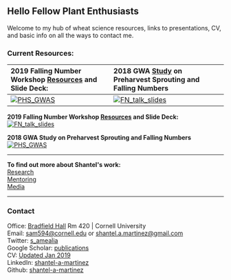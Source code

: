 ## Hello Fellow Plant Enthusiasts

Welcome to my hub of wheat science resources, links to presentations, CV, and basic info on all the ways to contact me.  

### Current Resources: 

|**2019 Falling Number Workshop [Resources](https://github.com/shantel-martinez/FNWorkshop2019/blob/master/README.md) and Slide Deck:** |**2018 GWA [Study](https://www.frontiersin.org/articles/10.3389/fpls.2018.00141/full) on Preharvest Sprouting and Falling Numbers** |  
|:---|:---|  
|[![PHS_GWAS](https://www.frontiersin.org/files/Articles/325955/fpls-09-00141-HTML/image_m/fpls-09-00141-g005.jpg)](https://www.frontiersin.org/articles/10.3389/fpls.2018.00141/full) | [![FN_talk_slides](https://github.com/shantel-martinez/Lab_Resources/blob/master/example_img/SMartinez%20FN%20Workshop%2001.30.2019.png?raw=true)](https://github.com/shantel-martinez/FNWorkshop2019/blob/master/SMartinez%20FN%20Workshop%2001.30.2019.pdf)|  


**2019 Falling Number Workshop [Resources](https://github.com/shantel-martinez/FNWorkshop2019/blob/master/README.md) and Slide Deck:**
[![FN_talk_slides](https://github.com/shantel-martinez/Lab_Resources/blob/master/example_img/SMartinez%20FN%20Workshop%2001.30.2019.png?raw=true)](https://github.com/shantel-martinez/FNWorkshop2019/blob/master/SMartinez%20FN%20Workshop%2001.30.2019.pdf)  

**2018 GWA Study on Preharvest Sprouting and Falling Numbers**
[![PHS_GWAS](https://www.frontiersin.org/files/Articles/325955/fpls-09-00141-HTML/image_m/fpls-09-00141-g005.jpg)](https://www.frontiersin.org/articles/10.3389/fpls.2018.00141/full)  

---------

**To find out more about Shantel's work:**<br/>
[Research](./research.html)<br/>
[Mentoring](./mentoring.html)<br/>
[Media](./media.html)<br/>

---------

### Contact   
Office: [Bradfield Hall](https://goo.gl/maps/Yfk3XHpH1wk) Rm 420 | Cornell University  
Email: [sam594@cornell.edu](mailto:sam594@cornell.edu) or [shantel.a.martinez@gmail.com](mailto:shantel.a.martinez@gmail.com)   
Twitter: [s_amealia](https://twitter.com/s_amealia)    
Google Scholar: [publications](https://scholar.google.com/citations?user=70kEKNsAAAAJ&hl=en&oi=ao)  
CV: [Updated Jan 2019](/Docs/SMartinez_CV_Jan2019.pdf)  
LinkedIn: [shantel-a-martinez](https://www.linkedin.com/in/shantel-a-martinez/)    
Github: [shantel-a-martinez](https://github.com/shantel-martinez?tab=repositories)  
